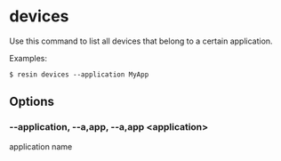 # devices

Use this command to list all devices that belong to a certain application.

Examples:

	$ resin devices --application MyApp

## Options

### --application, --a,app, --a,app &#60;application&#62;

application name
